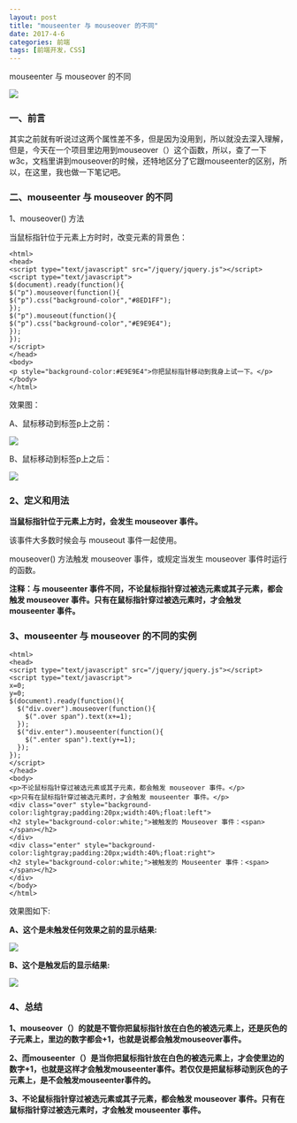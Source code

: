 ```yaml
---
layout: post
title: "mouseenter 与 mouseover 的不同"
date: 2017-4-6
categories: 前端
tags: [前端开发，CSS]
---
```


mouseenter 与 mouseover 的不同

![](http://oq2sjn05e.bkt.clouddn.com/2017-4-6-FEW-%20css3-the%20difference%20between%20mouseenter%20and%20mouseover%20.jpeg)

<!-- more -->

### 一、前言

其实之前就有听说过这两个属性差不多，但是因为没用到，所以就没去深入理解，但是，今天在一个项目里边用到mouseover（）这个函数，所以，查了一下w3c，文档里讲到mouseover的时候，还特地区分了它跟mouseenter的区别，所以，在这里，我也做一下笔记吧。

### 二、mouseenter 与 mouseover 的不同

1、mouseover() 方法

当鼠标指针位于元素上方时时，改变元素的背景色：

    <html>
    <head>
    <script type="text/javascript" src="/jquery/jquery.js"></script>
    <script type="text/javascript">
    $(document).ready(function(){
    $("p").mouseover(function(){
    $("p").css("background-color","#8ED1FF");
    });
    $("p").mouseout(function(){
    $("p").css("background-color","#E9E9E4");
    });
    });
    </script>
	</head>
	<body>
	<p style="background-color:#E9E9E4">你把鼠标指针移动到我身上试一下。</p>
	</body>
	</html>

效果图：

A、鼠标移动到标签p上之前：

![](http://oq2sjn05e.bkt.clouddn.com/2017-4-6-FEW-%20css3-the%20difference%20between%20mouseenter%20and%20mouseover%20-1.png)

B、鼠标移动到标签p上之后：

![](http://oq2sjn05e.bkt.clouddn.com/2017-4-6-FEW-%20css3-the%20difference%20between%20mouseenter%20and%20mouseover%20-2.png)

### 2、定义和用法

**当鼠标指针位于元素上方时，会发生 mouseover 事件。**

该事件大多数时候会与 mouseout 事件一起使用。

mouseover() 方法触发 mouseover 事件，或规定当发生 mouseover 事件时运行的函数。

**注释：与 mouseenter 事件不同，不论鼠标指针穿过被选元素或其子元素，都会触发 mouseover 事件。只有在鼠标指针穿过被选元素时，才会触发 mouseenter 事件。**


### 3、mouseenter 与 mouseover 的不同的实例

	<html>
	<head>
	<script type="text/javascript" src="/jquery/jquery.js"></script>
	<script type="text/javascript">
	x=0;
	y=0;
	$(document).ready(function(){
	  $("div.over").mouseover(function(){
	    $(".over span").text(x+=1);
	  });
	  $("div.enter").mouseenter(function(){
	    $(".enter span").text(y+=1);
	  });
	});
	</script>
	</head>
	<body>
	<p>不论鼠标指针穿过被选元素或其子元素，都会触发 mouseover 事件。</p>
	<p>只有在鼠标指针穿过被选元素时，才会触发 mouseenter 事件。</p>
	<div class="over" style="background-color:lightgray;padding:20px;width:40%;float:left">
	<h2 style="background-color:white;">被触发的 Mouseover 事件：<span></span></h2>
	</div>
	<div class="enter" style="background-color:lightgray;padding:20px;width:40%;float:right">
	<h2 style="background-color:white;">被触发的 Mouseenter 事件：<span></span></h2>
	</div>
	</body>
	</html>

效果图如下:

**A、这个是未触发任何效果之前的显示结果:**

![](http://oq2sjn05e.bkt.clouddn.com/2017-4-6-FEW-%20css3-the%20difference%20between%20mouseenter%20and%20mouseover%20-3.jpg)

**B、这个是触发后的显示结果:**

![](http://oq2sjn05e.bkt.clouddn.com/2017-4-6-FEW-%20css3-the%20difference%20between%20mouseenter%20and%20mouseover%20-4.png)

### 4、总结

**1、mouseover（）的就是不管你把鼠标指针放在白色的被选元素上，还是灰色的子元素上，里边的数字都会+1，也就是说都会触发mouseover事件。**

**2、而mouseenter（）是当你把鼠标指针放在白色的被选元素上，才会使里边的数字+1，也就是这样才会触发mouseenter事件。若仅仅是把鼠标移动到灰色的子元素上，是不会触发mouseenter事件的。**

**3、不论鼠标指针穿过被选元素或其子元素，都会触发 mouseover 事件。只有在鼠标指针穿过被选元素时，才会触发 mouseenter 事件。**